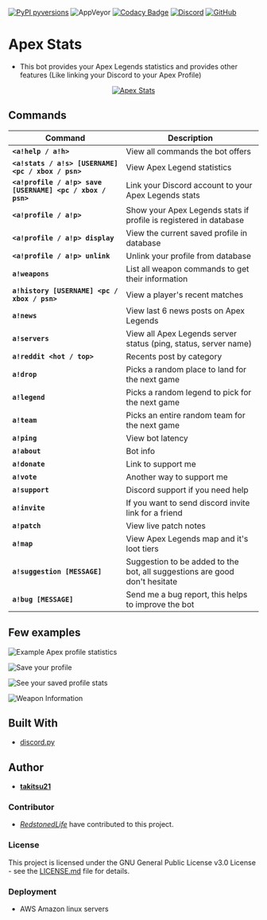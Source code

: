 [![PyPI pyversions](https://img.shields.io/badge/python-3.7-blue)](https://www.python.org/) ![AppVeyor](https://img.shields.io/appveyor/ci/takitsu21/ApexStats) [![Codacy Badge](https://api.codacy.com/project/badge/Grade/b39e2c3164c1424785fcdf6723c9ddc1)](https://www.codacy.com/manual/takitsu21/ApexStats?utm_source=github.com&amp;utm_medium=referral&amp;utm_content=takitsu21/ApexStats&amp;utm_campaign=Badge_Grade) [![Discord](https://img.shields.io/discord/556268083681951759?color=blue&label=discord)](http://discord.gg/wTxbQYb) [![GitHub](https://img.shields.io/github/license/takitsu21/ApexStats)](LICENCE)
# Apex Stats

* This bot provides your Apex Legends statistics and provides other features (Like linking your Discord to your Apex Profile)

<p align="center"><a href="https://discordbots.org/bot/551446491886125059" >
  <img src="https://discordbots.org/api/widget/551446491886125059.svg?usernamecolor=FFFFFF&topcolor=000000" alt="Apex Stats" />
 </a></p>

## Commands

| Command | Description |
| ------- | ----------- |
| **`<a!help / a!h>`** | View all commands the bot offers |
| **`<a!stats / a!s> [USERNAME] <pc / xbox / psn>`** | View Apex Legend statistics |
| **`<a!profile / a!p> save [USERNAME] <pc / xbox / psn>`** | Link your Discord account to your Apex Legends stats |
| **`<a!profile / a!p>`** | Show your Apex Legends stats if profile is registered in database |
| **`<a!profile / a!p> display`** | View the current saved profile in database |
| **`<a!profile / a!p> unlink`** | Unlink your profile from database |
| **`a!weapons`** | List all weapon commands to get their information |
| **`a!history [USERNAME] <pc / xbox / psn>`** | View a player's recent matches |
| **`a!news`** | View last 6 news posts on Apex Legends |
| **`a!servers`** | View all Apex Legends server status (ping, status, server name) |
| **`a!reddit <hot / top>`** | Recents post by category |
| **`a!drop`** | Picks a random place to land for the next game |
| **`a!legend`** | Picks a random legend to pick for the next game |
| **`a!team`** | Picks an entire random team for the next game |
| **`a!ping`** | View bot latency |
| **`a!about`** | Bot info |
| **`a!donate`** | Link to support me |
| **`a!vote`** | Another way to support me |
| **`a!support`** | Discord support if you need help |
| **`a!invite`** | If you want to send discord invite link for a friend |
| **`a!patch`** | View live patch notes |
| **`a!map`** | View Apex Legends map and it's loot tiers |
| **`a!suggestion [MESSAGE]`** | Suggestion to be added to the bot, all suggestions are good don't hesitate |
| **`a!bug [MESSAGE]`** | Send me a bug report, this helps to improve the bot |

## Few examples

![Example Apex profile statistics](https://i.imgur.com/kIzhNHt.png)

![Save your profile](https://i.imgur.com/rsULDOb.png)

![See your saved profile stats](https://i.imgur.com/1UHVCgK.png)

![Weapon Information](https://i.imgur.com/c36VP1Z.png)

## Built With

* [discord.py](https://discordpy.readthedocs.io/en/latest/)

## Author

* [**takitsu21**](https://github.com/takitsu21/)

### Contributor

* [*RedstonedLife*](https://github.com/RedstonedLife/) have contributed to this project.

### License

This project is licensed under the GNU General Public License v3.0 License - see the [LICENSE.md](LICENSE) file for details.

### Deployment

* AWS Amazon linux servers
